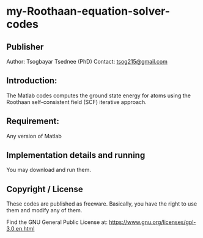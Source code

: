 # my-Roothaan-equation-solver-codes
## Publisher
Author: Tsogbayar Tsednee (PhD)
Contact: tsog215@gmail.com

## Introduction: 

The Matlab codes computes the ground state energy for atoms using the Roothaan self-consistent field (SCF) iterative approach.    

## Requirement: 
Any version of Matlab 

## Implementation details and running

You may download and run them. 


## Copyright / License 

These codes are published as freeware. Basically, you have the right to use them and modify any of them. 

Find the GNU General Public License at:
https://www.gnu.org/licenses/gpl-3.0.en.html
